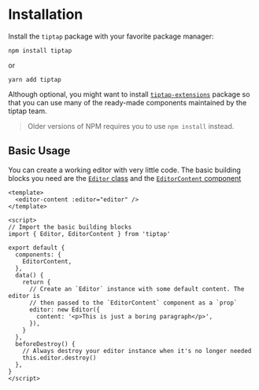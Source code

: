 # Installation

Install the `tiptap` package with your favorite package manager:
```
npm install tiptap
```
or
```
yarn add tiptap
```

Although optional, you might want to install [`tiptap-extensions`](../extensions/basics.md#installation) package
so that you can use many of the ready-made components maintained by the tiptap team.

> Older versions of NPM requires you to use `npm install` instead.

## Basic Usage

You can create a working editor with very little code. The basic building blocks you need are the 
[`Editor` class][@editor-class] and the [`EditorContent` component][@editor-content-component]

```vue
<template>
  <editor-content :editor="editor" />
</template>

<script>
// Import the basic building blocks
import { Editor, EditorContent } from 'tiptap'

export default {
  components: {
    EditorContent,
  },
  data() {
    return {
      // Create an `Editor` instance with some default content. The editor is 
      // then passed to the `EditorContent` component as a `prop`
      editor: new Editor({
        content: '<p>This is just a boring paragraph</p>',
      }),
    }
  },
  beforeDestroy() {
    // Always destroy your editor instance when it's no longer needed
    this.editor.destroy()
  },
}
</script>
```

[@editor-class]: ../api/classes.md#editor
[@editor-content-component]: https://github.com/scrumpy/tiptap/blob/master/packages/tiptap/src/Components/EditorContent.js
